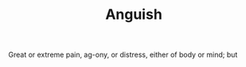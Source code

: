 ---
title: Anguish
letter: A
permalink: "/definitions/bld-anguish.html"
body: Great or extreme pain, ag-ony, or distress, either of body or mind; but
published_at: '2018-07-07'
source: Black's Law Dictionary 2nd Ed (1910)
layout: post
---